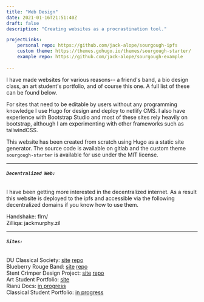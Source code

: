 ```yaml
---
title: "Web Design"
date: 2021-01-16T21:51:40Z
draft: false
description: "Creating websites as a procrastination tool."

projectLinks:
    personal repo: https://github.com/jack-alope/sourgough-ipfs
    custom theme: https://themes.gohugo.io/themes/sourgough-starter/
    example repo: https://github.com/jack-alope/sourgough-example
    
---
```


I have made websites for various reasons-- a friend's band, a bio design
class, an art student's portfolio, and of course this one. A full
list of these can be found below. 

For sites that need to be editable by users without any programming knowledge I
use Hugo for design and deploy to netlify CMS. I also
have experience with Bootstrap Studio and most of these sites rely
heavily on bootstrap, although I am experimenting with other
frameworks such as tailwindCSS.  
  
This website has been created from scratch using Hugo as a static site
generator. The source code is available on gitlab and the custom theme
`sourgough-starter` is available for use under the MIT license.
___  
###### **``Decentralized Web:``**  
I have been getting more interested in the decentralized internet. As a
result this website is deployed to the ipfs and accessible via the
following decentralized domains if you know how to use them.  
  
Handshake: flrn/  
Zilliqa: jackmurphy.zil 

___  
###### **``Sites:``**
DU Classical Society:
[site](https://classical.netsoc.ie)
[repo](https://github.com/jack-alope/du-classical-site)  
Blueberry Rouge Band:
[site](https://blueberryrouge.band)
[repo](https://github.com/jack-alope/blueberry-rouge)  
Stent Crimper Design Project:
[site](https://stent.mrph.dev)
[repo](https://github.com/jack-alope/stent-crimper)  
Art Student Portfolio:
[site](https://gracefannon.com)  
Rianú Docs:
[in progress](https://rianu.mrph.dev)  
Classical Student Portfolio:
[in progress](https://millerja.red)

